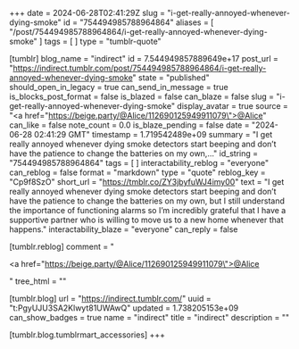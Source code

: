 +++
date = 2024-06-28T02:41:29Z
slug = "i-get-really-annoyed-whenever-dying-smoke"
id = "754494985788964864"
aliases = [ "/post/754494985788964864/i-get-really-annoyed-whenever-dying-smoke" ]
tags = [ ]
type = "tumblr-quote"

[tumblr]
blog_name = "indirect"
id = 7.544949857889649e+17
post_url = "https://indirect.tumblr.com/post/754494985788964864/i-get-really-annoyed-whenever-dying-smoke"
state = "published"
should_open_in_legacy = true
can_send_in_message = true
is_blocks_post_format = false
is_blazed = false
can_blaze = false
slug = "i-get-really-annoyed-whenever-dying-smoke"
display_avatar = true
source = "<a href=\"https://beige.party/@Alice/112690125949911079\">@Alice</a>"
can_like = false
note_count = 0.0
is_blaze_pending = false
date = "2024-06-28 02:41:29 GMT"
timestamp = 1.719542489e+09
summary = "I get really annoyed whenever dying smoke detectors start beeping and don’t have the patience to change the batteries on my own,..."
id_string = "754494985788964864"
tags = [ ]
interactability_reblog = "everyone"
can_reblog = false
format = "markdown"
type = "quote"
reblog_key = "Cp9f8SzO"
short_url = "https://tmblr.co/ZY3jbyfuWJ4imy00"
text = "I get really annoyed whenever dying smoke detectors start beeping and don&rsquo;t have the patience to change the batteries on my own, but I still understand the importance of functioning alarms so I&rsquo;m incredibly grateful that I have a supportive partner who is willing to move us to a new home whenever that happens."
interactability_blaze = "everyone"
can_reply = false

[tumblr.reblog]
comment = "<p><a href=\"https://beige.party/@Alice/112690125949911079\">@Alice</a></p>"
tree_html = ""

[tumblr.blog]
url = "https://indirect.tumblr.com/"
uuid = "t:PgyUJU3SA2Klwyt81UWAwQ"
updated = 1.738205153e+09
can_show_badges = true
name = "indirect"
title = "indirect"
description = ""

[tumblr.blog.tumblrmart_accessories]
+++
